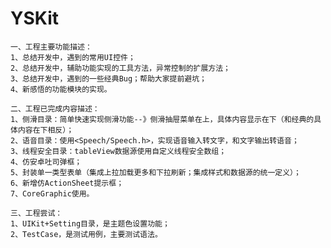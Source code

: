 # YSKit
    一、工程主要功能描述：
    1、总结开发中，遇到的常用UI控件；
    2、总结开发中，辅助功能实现的工具方法，异常控制的扩展方法；
    3、总结开发中，遇到的一些经典Bug；帮助大家提前避坑；
    4、新感悟的功能模块的实现。
    
    二、工程已完成内容描述：
    1、侧滑目录：简单快速实现侧滑功能--》侧滑抽屉菜单在上，具体内容显示在下（和经典的具体内容在下相反）；
    2、语音目录：使用<Speech/Speech.h>，实现语音输入转文字，和文字输出转语音；
    3、线程安全目录：tableView数据源使用自定义线程安全数组；
    4、仿安卓吐司弹框；
    5、封装单一类型表单（集成上拉加载更多和下拉刷新；集成样式和数据源的统一定义）；
    6、新增仿ActionSheet提示框；
    7、CoreGraphic使用。
    
    三、工程尝试：
    1、UIKit+Setting目录，是主题色设置功能；
    2、TestCase，是测试用例，主要测试语法。
    
   
    
